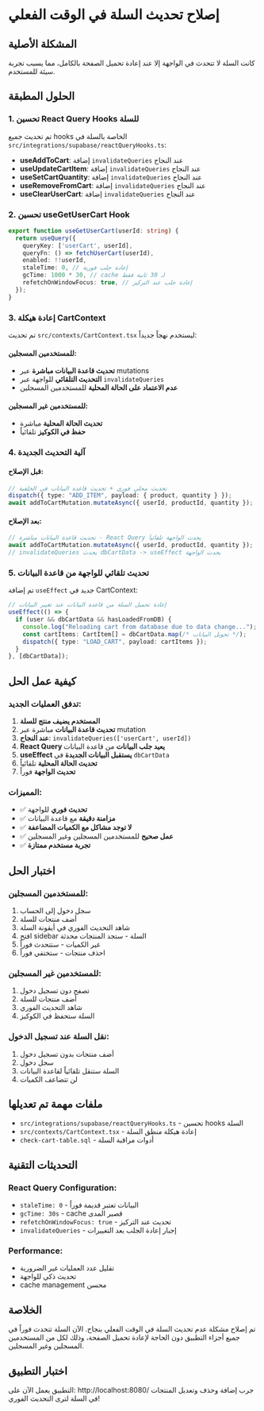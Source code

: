 # إصلاح تحديث السلة في الوقت الفعلي

## المشكلة الأصلية
كانت السلة لا تتحدث في الواجهة إلا عند إعادة تحميل الصفحة بالكامل، مما يسبب تجربة سيئة للمستخدم.

## الحلول المطبقة

### 1. تحسين React Query Hooks للسلة
تم تحديث جميع hooks الخاصة بالسلة في `src/integrations/supabase/reactQueryHooks.ts`:

- **useAddToCart**: إضافة `invalidateQueries` عند النجاح
- **useUpdateCartItem**: إضافة `invalidateQueries` عند النجاح  
- **useSetCartQuantity**: إضافة `invalidateQueries` عند النجاح
- **useRemoveFromCart**: إضافة `invalidateQueries` عند النجاح
- **useClearUserCart**: إضافة `invalidateQueries` عند النجاح

### 2. تحسين useGetUserCart Hook
```typescript
export function useGetUserCart(userId: string) {
  return useQuery({
    queryKey: ['userCart', userId],
    queryFn: () => fetchUserCart(userId),
    enabled: !!userId,
    staleTime: 0, // إعادة جلب فورية
    gcTime: 1000 * 30, // cache لـ 30 ثانية فقط
    refetchOnWindowFocus: true, // إعادة جلب عند التركيز
  });
}
```

### 3. إعادة هيكلة CartContext
تم تحديث `src/contexts/CartContext.tsx` ليستخدم نهجاً جديداً:

#### للمستخدمين المسجلين:
- **تحديث قاعدة البيانات مباشرة** عبر mutations
- **التحديث التلقائي** للواجهة عبر `invalidateQueries`
- **عدم الاعتماد على الحالة المحلية** للمستخدمين المسجلين

#### للمستخدمين غير المسجلين:
- **تحديث الحالة المحلية** مباشرة
- **حفظ في الكوكيز** تلقائياً

### 4. آلية التحديث الجديدة

#### قبل الإصلاح:
```typescript
// تحديث محلي فوري + تحديث قاعدة البيانات في الخلفية
dispatch({ type: "ADD_ITEM", payload: { product, quantity } });
await addToCartMutation.mutateAsync({ userId, productId, quantity });
```

#### بعد الإصلاح:
```typescript
// تحديث قاعدة البيانات مباشرة - React Query يحدث الواجهة تلقائياً
await addToCartMutation.mutateAsync({ userId, productId, quantity });
// invalidateQueries يحدث dbCartData -> useEffect يحدث الواجهة
```

### 5. تحديث تلقائي للواجهة من قاعدة البيانات
تم إضافة `useEffect` جديد في CartContext:

```typescript
// إعادة تحميل السلة من قاعدة البيانات عند تغيير البيانات
useEffect(() => {
  if (user && dbCartData && hasLoadedFromDB) {
    console.log("Reloading cart from database due to data change...");
    const cartItems: CartItem[] = dbCartData.map(/* تحويل البيانات */);
    dispatch({ type: "LOAD_CART", payload: cartItems });
  }
}, [dbCartData]);
```

## كيفية عمل الحل

### تدفق العمليات الجديد:
1. **المستخدم يضيف منتج للسلة**
2. **تحديث قاعدة البيانات** مباشرة عبر mutation
3. **عند النجاح**: `invalidateQueries(['userCart', userId])`
4. **React Query يعيد جلب البيانات** من قاعدة البيانات
5. **useEffect يستقبل البيانات الجديدة** في `dbCartData`
6. **تحديث الحالة المحلية** تلقائياً
7. **تحديث الواجهة** فوراً

### المميزات:
- ✅ **تحديث فوري** للواجهة
- ✅ **مزامنة دقيقة** مع قاعدة البيانات
- ✅ **لا توجد مشاكل مع الكميات المضاعفة**
- ✅ **عمل صحيح** للمستخدمين المسجلين وغير المسجلين
- ✅ **تجربة مستخدم ممتازة**

## اختبار الحل

### للمستخدمين المسجلين:
1. سجل دخول إلى الحساب
2. أضف منتجات للسلة
3. شاهد التحديث الفوري في أيقونة السلة
4. افتح sidebar السلة - ستجد المنتجات محدثة
5. غير الكميات - ستتحدث فوراً
6. احذف منتجات - ستختفي فوراً

### للمستخدمين غير المسجلين:
1. تصفح دون تسجيل دخول
2. أضف منتجات للسلة
3. شاهد التحديث الفوري
4. السلة ستحفظ في الكوكيز

### نقل السلة عند تسجيل الدخول:
1. أضف منتجات بدون تسجيل دخول
2. سجل دخول
3. السلة ستنقل تلقائياً لقاعدة البيانات
4. لن تتضاعف الكميات

## ملفات مهمة تم تعديلها

- `src/integrations/supabase/reactQueryHooks.ts` - تحسين hooks السلة
- `src/contexts/CartContext.tsx` - إعادة هيكلة منطق السلة
- `check-cart-table.sql` - أدوات مراقبة السلة

## التحديثات التقنية

### React Query Configuration:
- `staleTime: 0` - البيانات تعتبر قديمة فوراً
- `gcTime: 30s` - cache قصير المدى
- `refetchOnWindowFocus: true` - تحديث عند التركيز
- `invalidateQueries` - إجبار إعادة الجلب بعد التغييرات

### Performance:
- تقليل عدد العمليات غير الضرورية
- تحديث ذكي للواجهة
- cache management محسن

## الخلاصة

تم إصلاح مشكلة عدم تحديث السلة في الوقت الفعلي بنجاح. الآن السلة تتحدث فوراً في جميع أجزاء التطبيق دون الحاجة لإعادة تحميل الصفحة، وذلك لكل من المستخدمين المسجلين وغير المسجلين.

## اختبار التطبيق

التطبيق يعمل الآن على: http://localhost:8080/
جرب إضافة وحذف وتعديل المنتجات في السلة لترى التحديث الفوري!
